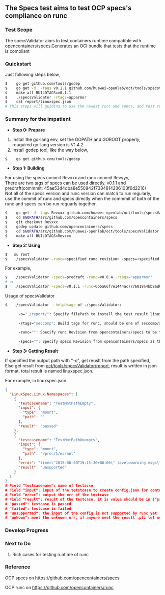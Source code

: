 ## The Specs test  aims to test OCP specs's compliance on runc

### Test Scope    

The specsValidator aims to test containers runtime compatible with  [opencontainers/specs](https://github.com/opencontainers/specs).Generates an OCI bundle that tests that the runtime is compliant
      


### Quickstart      
Just following steps below,      
``` bash
$    go get github.com/tools/godep                                               #install godep tool requested     
$    go get -d  -tags v0.1.1 github.com/huawei-openlab/oct/tools/specsValidator  #get source code           
$    make all BUILDTAGS=v0.1.1                                                   #build specsValidator      
$    ./specsValidator -rtags=apparmor                                            #run specsValidator     
$    cat report/linuxspec.json                                                   #get result       
# This steps will guiding to use the newest runc and specs, and test runc with buildtags=apparmor   
```     
      


### Summary for the impatient
      

- **Step 0: Prepare**

1. Install the go-lang env, set the GOPATH and GOROOT properly, reuquired go-lang version is V1.4.2      
2. Install godep tool, like the way below,
``` bash
$    go get github.com/tools/godep
```    
     
- **Step 1: Building**        

For using the specs commit Revxxx and runc commit Revyyy,      
There are two tags of specs can be used directly, v0.1.1 and predraft(commmit: 45ae53d4dba8e550942f7384914206103f6d2216)   
Not all of the specs version and runc version can match to run regularly, use the commit of runc and specs directly when the commmit of both of the runc and specs can be run reguarly together.

       
``` bash
$    go get -d -tags Revxxx github.com/huawei-openlab/oct/tools/specsValidator
$    cd $GOPATH/src/github.com/opencontainers/specs
$    git checkout Revxxx    
$    godep update github.com/opencontainers/specs
$    cd $GOPATH/src/github.com/huawei-openlab/oct/tools/specsValidator
$    make all BUILDTAGS=Revxxx    
```     
     

- **Step 2: Using**     
       
      
``` bash
$   su root
$   ./specsValidator -runc=<specified runc revision> -specs=<specified specs revision> -rtags=<specified runc build tags> -o=<output path>    
```      
For example,      
``` bash
$   ./specsValidator -specs=predraft -runc=v0.0.4 -rtags="apparmor"    
# or    
$   ./specsValidator -specs=v0.1.1 -runc=6b5a66f7e1444ac7776019a4bb8ad0b93584685d -rtags="apparmor"
```

Usage of specsValidator      
``` bash    
$   ./specsValidator --helpUsage of ./specsValidator:       
           
      -o="./report/": Specify filePath to install the test result linuxspec.json     
           
      -rtags="seccomp": Build tags for runc, should be one of seccomp/selinux/apparmor, keep empty to using seccomp      
            
      -runc="": Specify runc Revision from opencontainers/specs to be tested, in the form of commit id, keep empty to using the newest commit of [opencontainers/runc](https://github.com/opencontainers/runc       
           
      -specs="": Specify specs Revision from opencontainers/specs as the benchmark, in the form of commit id, keep empty to using the newest commit of [opencontainers/specs](https://github.com/opencontainers/specs)
```


    
- **Step 3: Getting Result**     

If specified the output path with "-o", get reuslt from the path specified,      
Else get result from [oct/tools/specsValidator/report](./report/), result is written in json format, total result is named linuxspec.json.
      
For example, in linuxspec.json
``` json
{
  "LinuxSpec.Linux.Namespaces": [
    {
      "testcasename": "TestMntPathEmpty",
      "input": {
        "type": "mount",
        "path": ""
      },
      "result": "passed"
    },
    {
      "testcasename": "TestMntPathUnempty",
      "input": {
        "type": "mount",
        "path": "/proc/1/ns/mnt"
      },
      "error": "time=\"2015-08-30T19:15:30+08:00\" level=warning msg=\"exit status 1\" \ntime=\"2015-08-30T19:15:30+08:00\" level=warning msg=\"open /sys/fs/cgroup/freezer/user/1000.user/c2.session/oct/freezer.state: no such file or directory\" \ntime=\"2015-08-30T19:15:30+08:00\" level=warning msg=\"open /sys/fs/cgroup/devices/user/1000.user/c2.session/oct/cgroup.procs: no such file or directory\" \ntime=\"2015-08-30T19:15:30+08:00\" level=fatal msg=\"Container start failed: [8] System error: invalid argument\" \nexit status 1",
      "result": "unspported"
    }
  ]
}
# Field "testcasename": name of testacse
# Field "input": input of the tetstcase to create config.json for containers, left value is the obj in [opencontainers/specs](https://github.com/opencontainers/specs), right value is the value of the obj in left.
# Field "error": output the err of the testcase
# Field "result": result of the testcase, it is value should be in {"passed", "failed", "unsupportd", "unknown"}
# "passed": testcase is passed
# "failed": testcase is failed
# "unsupported": the input of the config is not supported by runc yet
# "unkown": meet the unknown err, if anyone meet the result ,plz let me know
``` 

### Develop Progress

### Next to Do 

1. Rich cases for testing runtime of runc

### Reference
OCP specs on https://github.com/opencontainers/specs   

OCP runc on https://github.com/opencontainers/runc
